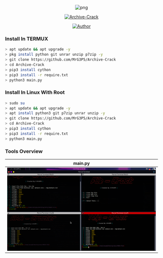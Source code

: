 <p align="center">
<img src="https://avatars.githubusercontent.com/u/57594747?s=400&u=da1eec8bf84a62a2ca11230d358dfac0bb000bcd&v=4" alt="png" width="128" height="128"/>
</p>
<p align="center">
<a href="#"><img title="Archive-Crack" src="https://img.shields.io/badge/Archive Crack-green?colorA=%23ff0000&colorB=%23017e40&style=for-the-badge"></a>
</p>
<p align="center">
<a href="https://github.com/MrG3P5"><img title="Author" src="https://img.shields.io/badge/Author-X MrG3P5-red.svg?style=for-the-badge&logo=github"></a>
</p>

### Install In TERMUX

```bash
> apt update && apt upgrade -y
> pkg install python git unrar unzip p7zip -y
> git clone https://github.com/MrG3P5/Archive-Crack
> cd Archive-Crack
> pip3 install cython
> pip3 install -r require.txt
> python3 main.py
```

### Install In Linux With Root

```bash
> sudo su
> apt update && apt upgrade -y
> apt install python3 git p7zip unrar unzip -y
> git clone https://github.com/MrG3P5/Archive-Crack
> cd Archive-Crack
> pip3 install cython
> pip3 install -r require.txt
> python3 main.py
```

### Tools Overview
|    main.py    |
| ------------- |
|![index](https://raw.githubusercontent.com/MrG3P5/Archive-Crack/main/Screenshot%20at%202022-02-04%2001-38-39.png)|
